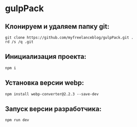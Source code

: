 # gulpPack
## Клонируем и удаляем папку git:
```
git clone https://github.com/myfreelanceblog/gulpPack.git .
rd /s /q .git
```
## Инициализация проекта:
```
npm i
```
## Установка версии webp:
```
npm install webp-converter@2.2.3 --save-dev
```
## Запуск версии разработчика:
```
npm run dev
```
